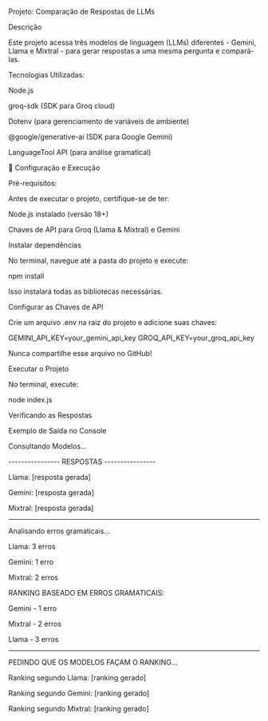 Projeto: Comparação de Respostas de LLMs

Descrição

Este projeto acessa três modelos de linguagem (LLMs) diferentes - Gemini, Llama e Mixtral - para gerar respostas a uma mesma pergunta e compará-las.

Tecnologias Utilizadas:

Node.js

groq-sdk (SDK para Groq cloud)

Dotenv (para gerenciamento de variáveis de ambiente)

@google/generative-ai (SDK para Google Gemini)

LanguageTool API (para análise gramatical)

🔧 Configuração e Execução

Pré-requisitos:

Antes de executar o projeto, certifique-se de ter:

Node.js instalado (versão 18+)

Chaves de API para Groq (Llama & Mixtral) e Gemini

Instalar dependências

No terminal, navegue até a pasta do projeto e execute:

npm install

Isso instalará todas as bibliotecas necessárias.

Configurar as Chaves de API

Crie um arquivo .env na raiz do projeto e adicione suas chaves:

GEMINI_API_KEY=your_gemini_api_key
GROQ_API_KEY=your_groq_api_key

Nunca compartilhe esse arquivo no GitHub!

Executar o Projeto

No terminal, execute:

node index.js

Verificando as Respostas

Exemplo de Saída no Console

Consultando Modelos...

---------------- RESPOSTAS ----------------

Llama: [resposta gerada]

Gemini: [resposta gerada]

Mixtral: [resposta gerada]

------------------------------------------------------
Analisando erros gramaticais...

Llama: 3 erros

Gemini: 1 erro

Mixtral: 2 erros

RANKING BASEADO EM ERROS GRAMATICAIS:

Gemini - 1 erro

Mixtral - 2 erros

Llama - 3 erros

---------------------------------------------
PEDINDO QUE OS MODELOS FAÇAM O RANKING...

Ranking segundo Llama: [ranking gerado]

Ranking segundo Gemini: [ranking gerado]

Ranking segundo Mixtral: [ranking gerado]
